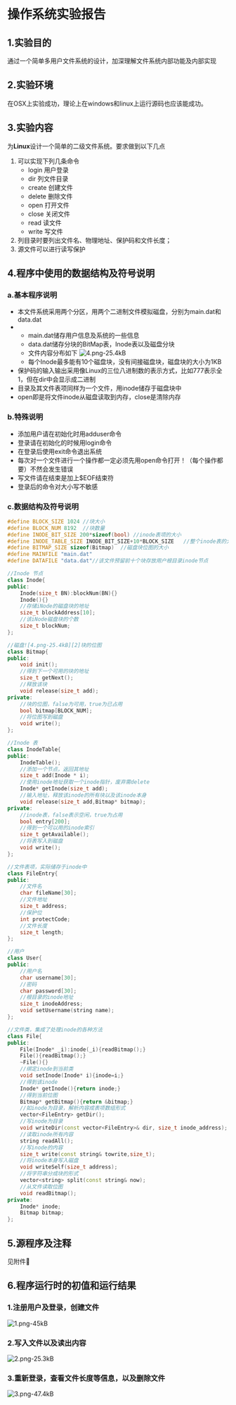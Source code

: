 

# 操作系统实验报告

## 1.实验目的
通过一个简单多用户文件系统的设计，加深理解文件系统内部功能及内部实现
## 2.实验环境
在OSX上实验成功，理论上在windows和linux上运行源码也应该能成功。
## 3.实验内容
为**Linux**设计一个简单的二级文件系统。要求做到以下几点

 1. 可以实现下列几条命令
    - login     用户登录
    - dir       列文件目录
    - create    创建文件
    - delete    删除文件
    - open      打开文件
    - close     关闭文件
    - read      读文件
    - write     写文件
 2. 列目录时要列出文件名、物理地址、保护码和文件长度；
 3. 源文件可以进行读写保护

## 4.程序中使用的数据结构及符号说明
### a.基本程序说明
- 本文件系统采用两个分区，用两个二进制文件模拟磁盘，分别为main.dat和data.dat
-   - main.dat储存用户信息及系统的一些信息
    - data.dat储存分块的BitMap表，Inode表以及磁盘分块
    - 文件内容分布如下
        ![4.png-25.4kB][1]
    - 每个Inode最多能有10个磁盘块，没有间接磁盘块，磁盘块的大小为1KB
- 保护码的输入输出采用像Linux的三位八进制数的表示方式，比如777表示全1，但在dir中会显示成二进制
-  目录及其文件表项同样为一个文件，用inode储存于磁盘块中
-  open即是将文件inode从磁盘读取到内存，close是清除内存
### b.特殊说明
- 添加用户请在初始化时用adduser命令
- 登录请在初始化的时候用login命令
- 在登录后使用exit命令退出系统
- 每次对一个文件进行一个操作都一定必须先用open命令打开！（每个操作都要）不然会发生错误
- 写文件请在结束是加上$EOF结束符
- 登录后的命令对大小写不敏感

### c.数据结构及符号说明
```c++
#define BLOCK_SIZE 1024 //块大小
#define BLOCK_NUM 8192  //块数量
#define INODE_BIT_SIZE 200*sizeof(bool) //inode表项的大小
#define INODE_TABLE_SIZE INODE_BIT_SIZE+10*BLOCK_SIZE   //整个inode表的大小
#define BITMAP_SIZE sizeof(Bitmap)  //磁盘块位图的大小
#define MAINFILE "main.dat"
#define DATAFILE "data.dat"//该文件预留前十个块存放用户根目录inode节点

//Inode 节点
class Inode{
public:
    Inode(size_t BN):blockNum(BN){}
    Inode(){}
    //存储iNode的磁盘块的地址
    size_t blockAddress[10];
    //该iNode磁盘块的个数
    size_t blockNum;
};

//磁盘![4.png-25.4kB][2]块的位图
class Bitmap{
public:
    void init();
    //得到下一个可用的块的地址
    size_t getNext();
    //释放该块
    void release(size_t add);
private:
    //块的位图，false为可用，true为已占用
    bool bitmap[BLOCK_NUM];
    //将位图写到磁盘
    void write();
};

//Inode 表
class InodeTable{
public:
    InodeTable();
    //添加一个节点，返回其地址
    size_t add(Inode * i);
    //使用inode地址获取一个inode指针，废弃需delete
    Inode* getInode(size_t add);
    //输入地址，释放该inode的所有块以及该inode本身
    void release(size_t add,Bitmap* bitmap);
private:
    //inode表，false表示空闲，true为占用
    bool entry[200];
    //得到一个可以用的inode索引
    size_t getAvailable();
    //将表写入到磁盘
    void write();
};

//文件表项，实际储存于inode中
class FileEntry{
public:
    //文件名
    char fileName[30];
    //文件地址
    size_t address;
    //保护位
    int protectCode;
    //文件长度
    size_t length;
};

//用户
class User{
public:
    //用户名
    char username[30];
    //密码
    char password[30];
    //根目录的inode地址
    size_t inodeAddress;
    void setUsername(string name);
};

//文件类，集成了处理inode的各种方法
class File{
public:
    File(Inode* _i):inode(_i){readBitmap();}
    File(){readBitmap();}
    ~File(){}
    //绑定inode到当前类
    void setInode(Inode* i){inode=i;}
    //得到该inode
    Inode* getInode(){return inode;}
    //得到当前位图
    Bitmap* getBitmap(){return &bitmap;}
    //如inode为目录，解析内容成表项数组形式
    vector<FileEntry> getDir();
    //写inode为目录
    void writeDir(const vector<FileEntry>& dir, size_t inode_address);
    //读取inode所有内容
    string readAll();
    //写inode的内容
    size_t write(const string& towrite,size_t);
    //将inode本身写入磁盘
    void writeSelf(size_t address);
    //将字符串分成块的形式
    vector<string> split(const string& now);
    //从文件读取位图
    void readBitmap();
private:
    Inode* inode;
    Bitmap bitmap;
};
```
## 5.源程序及注释
见附件📎
## 6.程序运行时的初值和运行结果
### 1.注册用户及登录，创建文件
![1.png-45kB][3]
### 2.写入文件以及读出内容
![2.png-25.3kB][4]
### 3.重新登录，查看文件长度等信息，以及删除文件
![3.png-47.4kB][5]


  [1]: http://static.zybuluo.com/jyyzzj/l5lbfjumqrxe4egc51dgx3cd/4.png
  [2]: http://static.zybuluo.com/jyyzzj/h2mwbn4i33sh9oprd3yn3sbv/4.png
  [3]: http://static.zybuluo.com/jyyzzj/exmxbhlfc8kg1veaj54v91fm/1.png
  [4]: http://static.zybuluo.com/jyyzzj/ivnsrnbcdo3wkpejbjx5wmwv/2.png
  [5]: http://static.zybuluo.com/jyyzzj/monowk4bf6bj7lgjso76uorl/3.png
